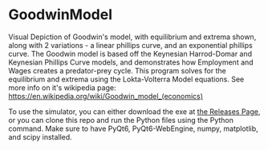 # GoodwinModel
Visual Depiction of Goodwin's model, with equilibrium and extrema shown, along with 2 variations - a linear phillips curve, and an exponential phillips curve. The Goodwin model is based off the Keynesian Harrod-Domar and Keynesian Phillips Curve models, and demonstrates how Employment and Wages creates a predator-prey cycle. This program solves for the equilibrium and extrema using the Lokta-Volterra Model equations. See more info on it's wikipedia page: https://en.wikipedia.org/wiki/Goodwin_model_(economics)

To use the simulator, you can either download the exe at [the Releases Page](https://github.com/Jwdegames/GoodwinModel/releases), or you can clone this repo and run the Python files using the Python command. Make sure to have PyQt6, PyQt6-WebEngine, numpy, matplotlib, and scipy installed.
